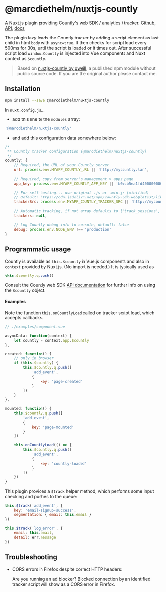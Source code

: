 # @marcdiethelm/nuxtjs-countly

A Nuxt.js plugin providing Countly's web SDK / analytics / tracker. [Github](https://github.com/Countly/countly-sdk-web), [API](http://countly.github.io/countly-sdk-web), [docs](https://resources.count.ly/docs/countly-sdk-for-web)

The plugin lazy loads the Countly tracker by adding a script element as last child in html `body` with `async=true`. It then checks for script load every 500ms for 30s, until the script is loaded or it times out. After successful script load `window.Countly` is injected into Vue components and Nuxt context as `$countly`.

> Based on [nuxtjs-countly by gweill](https://www.npmjs.com/package/nuxtjs-countly), a published npm module without public source code. If you are the original author please contact me.


## Installation

```bash
npm install --save @marcdiethelm/nuxtjs-countly
```

In `nuxt.config.js`...

- add this line to the `modules` array:

```js
'@marcdiethelm/nuxtjs-countly'
```

- and add this configuration data somewhere below:

```js
/*
 ** Countly tracker configuration (@marcdiethelm/nuxtjs-countly)
 */
countly: {
	// Required, the URL of your Countly server
	url: process.env.MYAPP_COUNTLY_URL || 'http://mycountly.lan',
	
	// Required, copy from server's management > apps page
	app_key: process.env.MYAPP_COUNTLY_APP_KEY || 'b0ccb5ea1fd4000000000000448ed463d87d334f',
	
	// For self-hosting... use original .js or .min.js (minified)
	// Default: https://cdn.jsdelivr.net/npm/countly-sdk-web@latest/lib/countly.min.js
	trackerSrc: process.env.MYAPP_COUNTLY_TRACKER_SRC || 'http://mycountly.lan/sdk/web/countly.min.js',
	
	// Automatic tracking, if not array defaults to ['track_sessions', 'track_pageview', 'track_links']
	trackers: null,
	
	// Log Countly debug info to console, default: false
	debug: process.env.NODE_ENV !== 'production'
}
```


## Programmatic usage

Countly is available as `this.$countly` in Vue.js components and also in `context` provided by Nuxt.js. (No import is needed.) It is typically used as

```js
this.$countly.q.push()
```
Consult the Countly web SDK [API documentation](http://countly.github.io/countly-sdk-web) for further info on using the `$countly` object.

#### Examples

Note the function `this.onCountlyLoad` called on tracker script load, which accepts callbacks.

```js
// ./examples/component.vue

asyncData: function(context) {
	let countly = context.app.$countly
},

created: function() {
	// only in browser
	if (this.$countly) {
		this.$countly.q.push([
			'add_event',
			{
				key: 'page-created'
			}
		])
	}
},

mounted: function() {
	this.$countly.q.push([
		'add_event',
		{
			key: 'page-mounted'
		}
	])

	this.onCountlyLoad(() => {
		this.$countly.q.push([
			'add_event',
			{
				key: 'countly-loaded'
			}
		])
	})
}
```

This plugin provides a `$track` helper method, which performs some input checking and pushes to the queue:

```js
this.$track('add_event', {
	key: 'email-signup-success',
	segmentation: { email: this.email }
})

this.$track('log_error', { 
	email: this.email,
	detail: err.message
})
```


## Troubleshooting

- CORS errors in Firefox despite correct HTTP headers:
  
  Are you running an ad blocker? Blocked connection by an identified tracker script will show as a CORS error in Firefox.
